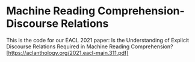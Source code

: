 # Machine Reading Comprehension-Discourse Relations

This is the code for our EACL 2021 paper: Is the Understanding of Explicit Discourse Relations Required in Machine Reading Comprehension? [https://aclanthology.org/2021.eacl-main.311.pdf]
